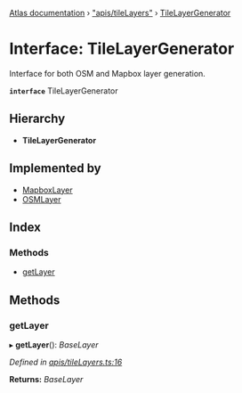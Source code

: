[Atlas documentation](../globals.md) › ["apis/tileLayers"](../modules/_apis_tilelayers_.md) › [TileLayerGenerator](_apis_tilelayers_.tilelayergenerator.md)

# Interface: TileLayerGenerator

Interface for both OSM and Mapbox layer generation.

**`interface`** TileLayerGenerator

## Hierarchy

* **TileLayerGenerator**

## Implemented by

* [MapboxLayer](../classes/_apis_tilelayers_.mapboxlayer.md)
* [OSMLayer](../classes/_apis_tilelayers_.osmlayer.md)

## Index

### Methods

* [getLayer](_apis_tilelayers_.tilelayergenerator.md#getlayer)

## Methods

###  getLayer

▸ **getLayer**(): *BaseLayer*

*Defined in [apis/tileLayers.ts:16](https://github.com/chronark/atlas/blob/3b4704d/src/apis/tileLayers.ts#L16)*

**Returns:** *BaseLayer*

